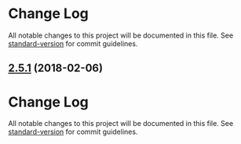 # Change Log

All notable changes to this project will be documented in this file. See [standard-version](https://github.com/conventional-changelog/standard-version) for commit guidelines.

<a name="2.5.1"></a>
## [2.5.1](https://github.com/crlcu/multiselect/compare/v2.4.1...v2.5.1) (2018-02-06)



# Change Log

All notable changes to this project will be documented in this file. See [standard-version](https://github.com/conventional-changelog/standard-version) for commit guidelines.
